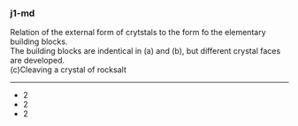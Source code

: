 ### j1-md
Relation of the external form of crytstals to the form fo the elementary building blocks.   
The building blocks are indentical in (a) and (b), but different crystal faces are developed.   
(c)Cleaving a crystal of rocksalt

--- 

+ 2
+ 2
+ 2
